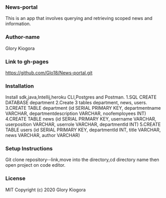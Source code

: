 ### News-portal
This is an app that involves querying and retrieving scoped news and information.

### Author-name
Glory Kiogora

### Link to gh-pages
https://github.com/Glo18/News-portal.git

### Installation
Install sdk,java,Intellij,heroku CLI,Postgres and Postman.
1.SQL CREATE DATABASE department
2.Create 3 tables department, news, users.
3.CREATE TABLE department (id SERIAL PRIMARY KEY, departmentname VARCHAR, departmentdescription VARCHAR, noofemployees INT)
4.CREATE TABLE news (id SERIAL PRIMARY KEY, username VARCHAR, userposition VARCHAR, userrole VARCHAR, departmentId INT)
5.CREATE TABLE users (id SERIAL PRIMARY KEY, departmentId INT, title VARCHAR, news VARCHAR, author VARCHAR)

### Setup Instructions
Git clone repository--link,move into the directory,cd directory name then open project on code editor.

### License
MIT Copyright (c) 2020 Glory Kiogora
